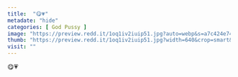 ```yaml
---
title:  "😋💗"
metadate: "hide"
categories: [ God Pussy ]
image: "https://preview.redd.it/1oq1iv2iuip51.jpg?auto=webp&s=a7c424e74ac821e0439f671321b500f318a234d4"
thumb: "https://preview.redd.it/1oq1iv2iuip51.jpg?width=640&crop=smart&auto=webp&s=682682f05c4a74ef198967c012a1fe65786e4f62"
visit: ""
---
```

😋💗
